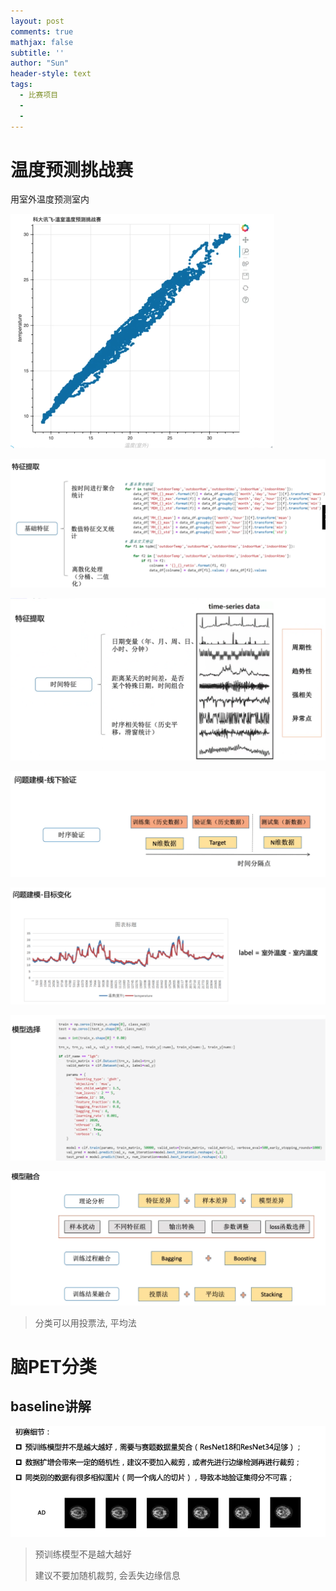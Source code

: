 ```yaml
---
layout: post
comments: true
mathjax: false
subtitle: ''
author: "Sun"
header-style: text
tags:
  - 比赛项目
  - 
  - 
---
```


# 温度预测挑战赛

用室外温度预测室内

<img src="/img/in-post/20_07/image-20200819085133318.png" alt="image-20200819085133318" style="zoom:50%;" />

![image-20200819100110452](/img/in-post/20_07/image-20200819100110452.png)

![image-20200819101227086](/img/in-post/20_07/image-20200819101227086.png)

![image-20200819102037371](/img/in-post/20_07/image-20200819102037371.png)

![image-20200819102141565](/img/in-post/20_07/image-20200819102141565.png)

![image-20200819102312829](/img/in-post/20_07/image-20200819102312829.png)

![image-20200819102431875](/img/in-post/20_07/image-20200819102431875.png)

> 分类可以用投票法, 平均法







# 脑PET分类 

## baseline讲解

![image-20200819195214460](/img/in-post/20_07/image-20200819195214460.png)

>  预训练模型不是越大越好
>
> 建议不要加随机裁剪, 会丢失边缘信息































































